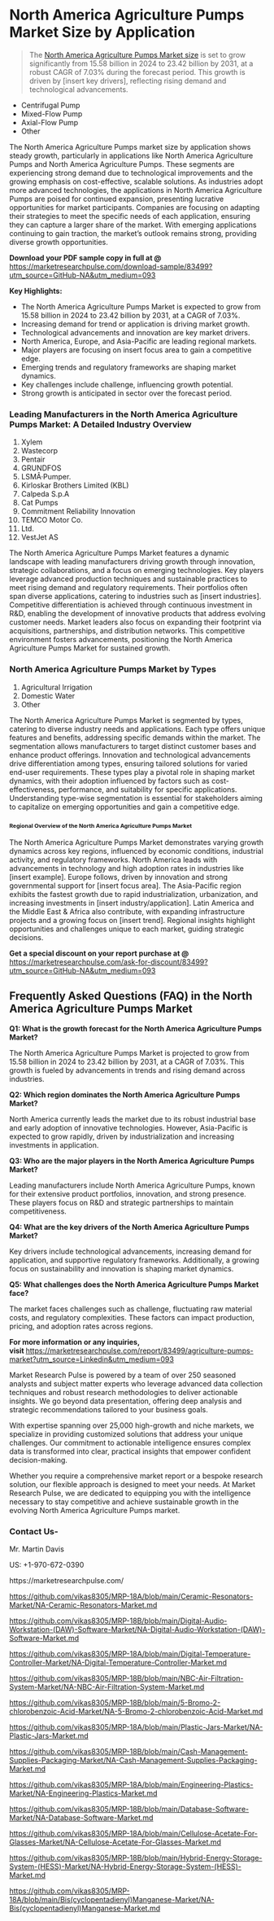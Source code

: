 <h1>North America Agriculture Pumps Market&nbsp;Size by Application</h1><blockquote><p>The <a href="https://marketresearchpulse.com/download-sample/83499?utm_source=GitHub-NA&amp;utm_medium=093">North America Agriculture Pumps Market size</a> is set to grow significantly from 15.58 billion in 2024 to 23.42 billion by 2031, at a robust CAGR of 7.03% during the forecast period. This growth is driven by [insert key drivers], reflecting rising demand and technological advancements.</p></blockquote><ul><li>Centrifugal Pump<li> Mixed-Flow Pump<li> Axial-Flow Pump<li> Other</li></ul><p>The North America Agriculture Pumps market size by application shows steady growth, particularly in applications like North America Agriculture Pumps and North America Agriculture Pumps. These segments are experiencing strong demand due to technological improvements and the growing emphasis on cost-effective, scalable solutions. As industries adopt more advanced technologies, the applications in North America Agriculture Pumps are poised for continued expansion, presenting lucrative opportunities for market participants. Companies are focusing on adapting their strategies to meet the specific needs of each application, ensuring they can capture a larger share of the market. With emerging applications continuing to gain traction, the market’s outlook remains strong, providing diverse growth opportunities.</p><p><strong>Download your PDF sample copy in full at @ </strong><a href="https://marketresearchpulse.com/download-sample/83499?utm_source=GitHub-NA&amp;utm_medium=093">https://marketresearchpulse.com/download-sample/83499?utm_source=GitHub-NA&amp;utm_medium=093</a></p><p><strong>Key Highlights: </strong></p><ul><li>The North America Agriculture Pumps Market is expected to grow from 15.58 billion in 2024 to 23.42 billion by 2031, at a CAGR of 7.03%.</li><li>Increasing demand for trend or application is driving market growth.</li><li>Technological advancements and innovation are key market drivers.</li><li>North America, Europe, and Asia-Pacific are leading regional markets.</li><li>Major players are focusing on insert focus area to gain a competitive edge.</li><li>Emerging trends and regulatory frameworks are shaping market dynamics.</li><li>Key challenges include challenge, influencing growth potential.</li><li>Strong growth is anticipated in sector over the forecast period.</li></ul><h3>Leading Manufacturers in the North America Agriculture Pumps Market: A Detailed Industry Overview</h3><ol><li>Xylem</li><li>Wastecorp</li><li>Pentair</li><li>GRUNDFOS</li><li>LSMÂ·Pumper.</li><li>Kirloskar Brothers Limited (KBL)</li><li>Calpeda S.p.A</li><li>Cat Pumps</li><li>Commitment Reliability Innovation</li><li>TEMCO Motor Co.</li><li>Ltd.</li><li>VestJet AS</li></ol><div class="flex max-w-full flex-col flex-grow"><div class="min-h-8 text-message flex w-full flex-col items-end gap-2 whitespace-normal break-words [.text-message+&amp;]:mt-5" dir="auto" data-message-author-role="assistant" data-message-id="fd8432e4-4910-450d-b182-61b7bfb0a01f" data-message-model-slug="gpt-4o"><div class="flex w-full flex-col gap-1 empty:hidden first:pt-[3px]"><div class="markdown prose w-full break-words dark:prose-invert light"><p>The North America Agriculture Pumps Market features a dynamic landscape with leading manufacturers driving growth through innovation, strategic collaborations, and a focus on emerging technologies. Key players leverage advanced production techniques and sustainable practices to meet rising demand and regulatory requirements. Their portfolios often span diverse applications, catering to industries such as [insert industries]. Competitive differentiation is achieved through continuous investment in R&amp;D, enabling the development of innovative products that address evolving customer needs. Market leaders also focus on expanding their footprint via acquisitions, partnerships, and distribution networks. This competitive environment fosters advancements, positioning the North America Agriculture Pumps Market for sustained growth.</p></div></div></div></div><h3>North America Agriculture Pumps Market by Types</h3><ol><li>Agricultural Irrigation<li> Domestic Water<li> Other</li></ol><div class="flex max-w-full flex-col flex-grow"><div class="min-h-8 text-message flex w-full flex-col items-end gap-2 whitespace-normal break-words [.text-message+&amp;]:mt-5" dir="auto" data-message-author-role="assistant" data-message-id="084470be-0bb7-4664-bddf-5156b4f41249" data-message-model-slug="gpt-4o-mini"><div class="flex w-full flex-col gap-1 empty:hidden first:pt-[3px]"><div class="markdown prose w-full break-words dark:prose-invert light"><p>The North America Agriculture Pumps Market is segmented by types, catering to diverse industry needs and applications. Each type offers unique features and benefits, addressing specific demands within the market. The segmentation allows manufacturers to target distinct customer bases and enhance product offerings. Innovation and technological advancements drive differentiation among types, ensuring tailored solutions for varied end-user requirements. These types play a pivotal role in shaping market dynamics, with their adoption influenced by factors such as cost-effectiveness, performance, and suitability for specific applications. Understanding type-wise segmentation is essential for stakeholders aiming to capitalize on emerging opportunities and gain a competitive edge.</p></div></div></div></div><h3><span style="font-size: 11px;">Regional Overview of the North America Agriculture Pumps Market</span></h3><div class="flex max-w-full flex-col flex-grow"><div class="min-h-8 text-message flex w-full flex-col items-end gap-2 whitespace-normal break-words [.text-message+&amp;]:mt-5" dir="auto" data-message-author-role="assistant" data-message-id="e9038762-ce64-4e30-91c9-9bd413514231" data-message-model-slug="gpt-4o-mini"><div class="flex w-full flex-col gap-1 empty:hidden first:pt-[3px]"><div class="markdown prose w-full break-words dark:prose-invert light"><p>The North America Agriculture Pumps Market demonstrates varying growth dynamics across key regions, influenced by economic conditions, industrial activity, and regulatory frameworks. North America leads with advancements in technology and high adoption rates in industries like [insert example]. Europe follows, driven by innovation and strong governmental support for [insert focus area]. The Asia-Pacific region exhibits the fastest growth due to rapid industrialization, urbanization, and increasing investments in [insert industry/application]. Latin America and the Middle East &amp; Africa also contribute, with expanding infrastructure projects and a growing focus on [insert trend]. Regional insights highlight opportunities and challenges unique to each market, guiding strategic decisions.</p></div></div></div></div><p><strong>Get a special discount on your report purchase at @ </strong><a href="https://marketresearchpulse.com/ask-for-discount/83499?utm_source=GitHub-NA&amp;utm_medium=093">https://marketresearchpulse.com/ask-for-discount/83499?utm_source=GitHub-NA&amp;utm_medium=093</a></p><h2>Frequently Asked Questions (FAQ) in the North America Agriculture Pumps Market</h2><p><strong>Q1: What is the growth forecast for the North America Agriculture Pumps Market?</strong></p><p>The North America Agriculture Pumps Market is projected to grow from 15.58 billion in 2024 to 23.42 billion by 2031, at a CAGR of 7.03%. This growth is fueled by advancements in trends and rising demand across industries.</p><p><strong>Q2: Which region dominates the North America Agriculture Pumps Market?</strong></p><p>North America currently leads the market due to its robust industrial base and early adoption of innovative technologies. However, Asia-Pacific is expected to grow rapidly, driven by industrialization and increasing investments in application.</p><p><strong>Q3: Who are the major players in the North America Agriculture Pumps Market?</strong></p><p>Leading manufacturers include North America Agriculture Pumps, known for their extensive product portfolios, innovation, and strong presence. These players focus on R&amp;D and strategic partnerships to maintain competitiveness.</p><p><strong>Q4: What are the key drivers of the North America Agriculture Pumps Market?</strong></p><p>Key drivers include technological advancements, increasing demand for application, and supportive regulatory frameworks. Additionally, a growing focus on sustainability and innovation is shaping market dynamics.</p><p><strong>Q5: What challenges does the North America Agriculture Pumps Market face?</strong></p><p>The market faces challenges such as challenge, fluctuating raw material costs, and regulatory complexities. These factors can impact production, pricing, and adoption rates across regions.</p><p><strong>For more information or any inquiries, visit&nbsp;</strong><a href="https://marketresearchpulse.com/report/83499/agriculture-pumps-market?utm_source=Linkedin&utm_medium=093">https://marketresearchpulse.com/report/83499/agriculture-pumps-market?utm_source=Linkedin&utm_medium=093</a></p><p>Market Research Pulse is powered by a team of over 250 seasoned analysts and subject matter experts who leverage advanced data collection techniques and robust research methodologies to deliver actionable insights. We go beyond data presentation, offering deep analysis and strategic recommendations tailored to your business goals.</p><p>With expertise spanning over 25,000 high-growth and niche markets, we specialize in providing customized solutions that address your unique challenges. Our commitment to actionable intelligence ensures complex data is transformed into clear, practical insights that empower confident decision-making.</p><p>Whether you require a comprehensive market report or a bespoke research solution, our flexible approach is designed to meet your needs. At Market Research Pulse, we are dedicated to equipping you with the intelligence necessary to stay competitive and achieve sustainable growth in the evolving North America Agriculture Pumps market.</p><h3><strong>Contact Us-</strong></h3><p>Mr. Martin Davis</p><p>US: +1-970-672-0390</p><p>https://marketresearchpulse.com/</p><p><a href="https://github.com/vikas8305/MRP-18A/blob/main/Ceramic-Resonators-Market/NA-Ceramic-Resonators-Market.md">https://github.com/vikas8305/MRP-18A/blob/main/Ceramic-Resonators-Market/NA-Ceramic-Resonators-Market.md</a></p><p><a href="https://github.com/vikas8305/MRP-18B/blob/main/Digital-Audio-Workstation-(DAW)-Software-Market/NA-Digital-Audio-Workstation-(DAW)-Software-Market.md">https://github.com/vikas8305/MRP-18B/blob/main/Digital-Audio-Workstation-(DAW)-Software-Market/NA-Digital-Audio-Workstation-(DAW)-Software-Market.md</a></p><p><a href="https://github.com/vikas8305/MRP-18A/blob/main/Digital-Temperature-Controller-Market/NA-Digital-Temperature-Controller-Market.md">https://github.com/vikas8305/MRP-18A/blob/main/Digital-Temperature-Controller-Market/NA-Digital-Temperature-Controller-Market.md</a></p><p><a href="https://github.com/vikas8305/MRP-18B/blob/main/NBC-Air-Filtration-System-Market/NA-NBC-Air-Filtration-System-Market.md">https://github.com/vikas8305/MRP-18B/blob/main/NBC-Air-Filtration-System-Market/NA-NBC-Air-Filtration-System-Market.md</a></p><p><a href="https://github.com/vikas8305/MRP-18B/blob/main/5-Bromo-2-chlorobenzoic-Acid-Market/NA-5-Bromo-2-chlorobenzoic-Acid-Market.md">https://github.com/vikas8305/MRP-18B/blob/main/5-Bromo-2-chlorobenzoic-Acid-Market/NA-5-Bromo-2-chlorobenzoic-Acid-Market.md</a></p><p><a href="https://github.com/vikas8305/MRP-18A/blob/main/Plastic-Jars-Market/NA-Plastic-Jars-Market.md">https://github.com/vikas8305/MRP-18A/blob/main/Plastic-Jars-Market/NA-Plastic-Jars-Market.md</a></p><p><a href="https://github.com/vikas8305/MRP-18B/blob/main/Cash-Management-Supplies-Packaging-Market/NA-Cash-Management-Supplies-Packaging-Market.md">https://github.com/vikas8305/MRP-18B/blob/main/Cash-Management-Supplies-Packaging-Market/NA-Cash-Management-Supplies-Packaging-Market.md</a></p><p><a href="https://github.com/vikas8305/MRP-18A/blob/main/Engineering-Plastics-Market/NA-Engineering-Plastics-Market.md">https://github.com/vikas8305/MRP-18A/blob/main/Engineering-Plastics-Market/NA-Engineering-Plastics-Market.md</a></p><p><a href="https://github.com/vikas8305/MRP-18B/blob/main/Database-Software-Market/NA-Database-Software-Market.md">https://github.com/vikas8305/MRP-18B/blob/main/Database-Software-Market/NA-Database-Software-Market.md</a></p><p><a href="https://github.com/vikas8305/MRP-18A/blob/main/Cellulose-Acetate-For-Glasses-Market/NA-Cellulose-Acetate-For-Glasses-Market.md">https://github.com/vikas8305/MRP-18A/blob/main/Cellulose-Acetate-For-Glasses-Market/NA-Cellulose-Acetate-For-Glasses-Market.md</a></p><p><a href="https://github.com/vikas8305/MRP-18B/blob/main/Hybrid-Energy-Storage-System-(HESS)-Market/NA-Hybrid-Energy-Storage-System-(HESS)-Market.md">https://github.com/vikas8305/MRP-18B/blob/main/Hybrid-Energy-Storage-System-(HESS)-Market/NA-Hybrid-Energy-Storage-System-(HESS)-Market.md</a></p><p><a href="https://github.com/vikas8305/MRP-18A/blob/main/Bis(cyclopentadienyl)Manganese-Market/NA-Bis(cyclopentadienyl)Manganese-Market.md">https://github.com/vikas8305/MRP-18A/blob/main/Bis(cyclopentadienyl)Manganese-Market/NA-Bis(cyclopentadienyl)Manganese-Market.md</a></p>
